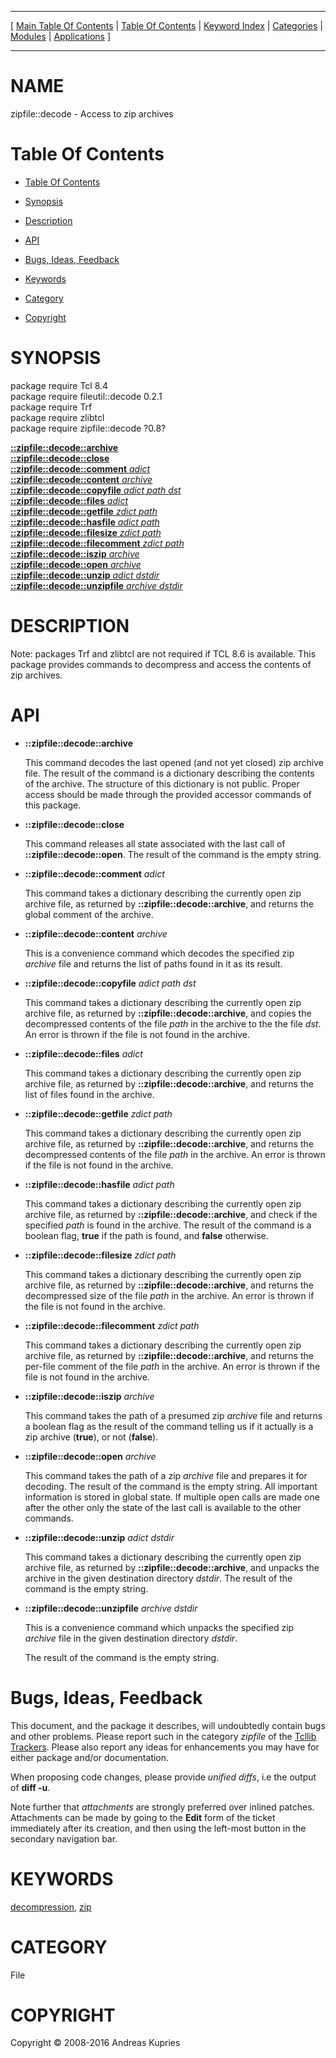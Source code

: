 
[//000000001]: # (zipfile::decode \- Zip archive handling)
[//000000002]: # (Generated from file 'decode\.man' by tcllib/doctools with format 'markdown')
[//000000003]: # (Copyright &copy; 2008\-2016 Andreas Kupries)
[//000000004]: # (zipfile::decode\(n\) 0\.8 tcllib "Zip archive handling")

<hr> [ <a href="../../../../toc.md">Main Table Of Contents</a> &#124; <a
href="../../../toc.md">Table Of Contents</a> &#124; <a
href="../../../../index.md">Keyword Index</a> &#124; <a
href="../../../../toc0.md">Categories</a> &#124; <a
href="../../../../toc1.md">Modules</a> &#124; <a
href="../../../../toc2.md">Applications</a> ] <hr>

# NAME

zipfile::decode \- Access to zip archives

# <a name='toc'></a>Table Of Contents

  - [Table Of Contents](#toc)

  - [Synopsis](#synopsis)

  - [Description](#section1)

  - [API](#section2)

  - [Bugs, Ideas, Feedback](#section3)

  - [Keywords](#keywords)

  - [Category](#category)

  - [Copyright](#copyright)

# <a name='synopsis'></a>SYNOPSIS

package require Tcl 8\.4  
package require fileutil::decode 0\.2\.1  
package require Trf  
package require zlibtcl  
package require zipfile::decode ?0\.8?  

[__::zipfile::decode::archive__](#1)  
[__::zipfile::decode::close__](#2)  
[__::zipfile::decode::comment__ *adict*](#3)  
[__::zipfile::decode::content__ *archive*](#4)  
[__::zipfile::decode::copyfile__ *adict* *path* *dst*](#5)  
[__::zipfile::decode::files__ *adict*](#6)  
[__::zipfile::decode::getfile__ *zdict* *path*](#7)  
[__::zipfile::decode::hasfile__ *adict* *path*](#8)  
[__::zipfile::decode::filesize__ *zdict* *path*](#9)  
[__::zipfile::decode::filecomment__ *zdict* *path*](#10)  
[__::zipfile::decode::iszip__ *archive*](#11)  
[__::zipfile::decode::open__ *archive*](#12)  
[__::zipfile::decode::unzip__ *adict* *dstdir*](#13)  
[__::zipfile::decode::unzipfile__ *archive* *dstdir*](#14)  

# <a name='description'></a>DESCRIPTION

Note: packages Trf and zlibtcl are not required if TCL 8\.6 is available\. This
package provides commands to decompress and access the contents of zip archives\.

# <a name='section2'></a>API

  - <a name='1'></a>__::zipfile::decode::archive__

    This command decodes the last opened \(and not yet closed\) zip archive file\.
    The result of the command is a dictionary describing the contents of the
    archive\. The structure of this dictionary is not public\. Proper access
    should be made through the provided accessor commands of this package\.

  - <a name='2'></a>__::zipfile::decode::close__

    This command releases all state associated with the last call of
    __::zipfile::decode::open__\. The result of the command is the empty
    string\.

  - <a name='3'></a>__::zipfile::decode::comment__ *adict*

    This command takes a dictionary describing the currently open zip archive
    file, as returned by __::zipfile::decode::archive__, and returns the
    global comment of the archive\.

  - <a name='4'></a>__::zipfile::decode::content__ *archive*

    This is a convenience command which decodes the specified zip *archive*
    file and returns the list of paths found in it as its result\.

  - <a name='5'></a>__::zipfile::decode::copyfile__ *adict* *path* *dst*

    This command takes a dictionary describing the currently open zip archive
    file, as returned by __::zipfile::decode::archive__, and copies the
    decompressed contents of the file *path* in the archive to the the file
    *dst*\. An error is thrown if the file is not found in the archive\.

  - <a name='6'></a>__::zipfile::decode::files__ *adict*

    This command takes a dictionary describing the currently open zip archive
    file, as returned by __::zipfile::decode::archive__, and returns the
    list of files found in the archive\.

  - <a name='7'></a>__::zipfile::decode::getfile__ *zdict* *path*

    This command takes a dictionary describing the currently open zip archive
    file, as returned by __::zipfile::decode::archive__, and returns the
    decompressed contents of the file *path* in the archive\. An error is
    thrown if the file is not found in the archive\.

  - <a name='8'></a>__::zipfile::decode::hasfile__ *adict* *path*

    This command takes a dictionary describing the currently open zip archive
    file, as returned by __::zipfile::decode::archive__, and check if the
    specified *path* is found in the archive\. The result of the command is a
    boolean flag, __true__ if the path is found, and __false__
    otherwise\.

  - <a name='9'></a>__::zipfile::decode::filesize__ *zdict* *path*

    This command takes a dictionary describing the currently open zip archive
    file, as returned by __::zipfile::decode::archive__, and returns the
    decompressed size of the file *path* in the archive\. An error is thrown if
    the file is not found in the archive\.

  - <a name='10'></a>__::zipfile::decode::filecomment__ *zdict* *path*

    This command takes a dictionary describing the currently open zip archive
    file, as returned by __::zipfile::decode::archive__, and returns the
    per\-file comment of the file *path* in the archive\. An error is thrown if
    the file is not found in the archive\.

  - <a name='11'></a>__::zipfile::decode::iszip__ *archive*

    This command takes the path of a presumed zip *archive* file and returns a
    boolean flag as the result of the command telling us if it actually is a zip
    archive \(__true__\), or not \(__false__\)\.

  - <a name='12'></a>__::zipfile::decode::open__ *archive*

    This command takes the path of a zip *archive* file and prepares it for
    decoding\. The result of the command is the empty string\. All important
    information is stored in global state\. If multiple open calls are made one
    after the other only the state of the last call is available to the other
    commands\.

  - <a name='13'></a>__::zipfile::decode::unzip__ *adict* *dstdir*

    This command takes a dictionary describing the currently open zip archive
    file, as returned by __::zipfile::decode::archive__, and unpacks the
    archive in the given destination directory *dstdir*\. The result of the
    command is the empty string\.

  - <a name='14'></a>__::zipfile::decode::unzipfile__ *archive* *dstdir*

    This is a convenience command which unpacks the specified zip *archive*
    file in the given destination directory *dstdir*\.

    The result of the command is the empty string\.

# <a name='section3'></a>Bugs, Ideas, Feedback

This document, and the package it describes, will undoubtedly contain bugs and
other problems\. Please report such in the category *zipfile* of the [Tcllib
Trackers](http://core\.tcl\.tk/tcllib/reportlist)\. Please also report any ideas
for enhancements you may have for either package and/or documentation\.

When proposing code changes, please provide *unified diffs*, i\.e the output of
__diff \-u__\.

Note further that *attachments* are strongly preferred over inlined patches\.
Attachments can be made by going to the __Edit__ form of the ticket
immediately after its creation, and then using the left\-most button in the
secondary navigation bar\.

# <a name='keywords'></a>KEYWORDS

[decompression](\.\./\.\./\.\./\.\./index\.md\#decompression),
[zip](\.\./\.\./\.\./\.\./index\.md\#zip)

# <a name='category'></a>CATEGORY

File

# <a name='copyright'></a>COPYRIGHT

Copyright &copy; 2008\-2016 Andreas Kupries
